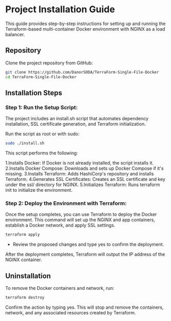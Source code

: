 # Project Installation Guide

This guide provides step-by-step instructions for setting up and running the Terraform-based multi-container Docker environment with NGINX as a load balancer.

## Repository

Clone the project repository from GitHub:

```bash
git clone https://github.com/DanorSODA/TerraForm-Single-File-Docker
cd TerraForm-Single-File-Docker
```

## Installation Steps

### Step 1: Run the Setup Script:

The project includes an install.sh script that automates dependency installation, SSL certificate generation, and Terraform initialization.

Run the script as root or with sudo:

```bash
sudo ./install.sh
```

This script performs the following:

1.Installs Docker: If Docker is not already installed, the script installs it.
2.Installs Docker Compose: Downloads and sets up Docker Compose if it's missing.
3.Installs Terraform: Adds HashiCorp's repository and installs Terraform.
4.Generates SSL Certificates: Creates an SSL certificate and key under the ssl/ directory for NGINX.
5.Initializes Terraform: Runs terraform init to initialize the environment.

### Step 2: Deploy the Environment with Terraform:

Once the setup completes, you can use Terraform to deploy the Docker environment.
This command will set up the NGINX and app containers, establish a Docker network, and apply SSL settings.

```bash
terraform apply
```

- Review the proposed changes and type yes to confirm the deployment.

After the deployment completes, Terraform will output the IP address of the NGINX container.

## Uninstallation

To remove the Docker containers and network, run:

```bash
terraform destroy
```

Confirm the action by typing yes.
This will stop and remove the containers, network, and any associated resources created by Terraform.
